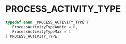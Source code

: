 # PROCESS_ACTIVITY_TYPE

```C
typedef enum _PROCESS_ACTIVITY_TYPE {
   ProcessActivityTypeAudio = 0,
   ProcessActivityTypeMax = 1
} PROCESS_ACTIVITY_TYPE;
```
